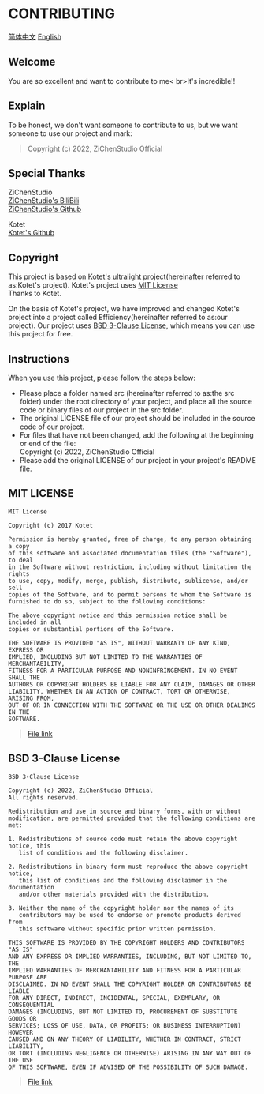 # CONTRIBUTING
[简体中文](../CONTRIBUTING.md) [English](CONTRIBUTING.en.md)
## Welcome
You are so excellent and want to contribute to me< br>It's incredible!!

## Explain
To be honest, we don't want someone to contribute to us, but we want someone to use our project and mark:
> Copyright (c) 2022, ZiChenStudio Official

## Special Thanks
ZiChenStudio<br>
[ZiChenStudio's BiliBili](https://space.bilibili.com/1740643474)<br>
[ZiChenStudio's Github](https://github.com/ZiChenStudio/)<br>

Kotet<br>
[Kotet's Github](https://github.com/kotet)<br>

## Copyright
This project is based on [Kotet's ultralight project](https://github.com/kotet/ultralight)(hereinafter referred to as:Kotet's project). Kotet's project uses [MIT License](#mit-license)<br>Thanks to Kotet.

On the basis of Kotet's project, we have improved and changed Kotet's project into a project called Efficiency(hereinafter referred to as:our project). Our project uses [BSD 3-Clause License](#bsd-3-clause-license), which means you can use this project for free.

## Instructions
When you use this project, please follow the steps below:
  - Please place a folder named src (hereinafter referred to as:the src folder) under the root directory of your project, and place all the source code or binary files of our project in the src folder.
  - The original LICENSE file of our project should be included in the source code of our project.
  - For files that have not been changed, add the following at the beginning or end of the file:<br>Copyright (c) 2022, ZiChenStudio Official
  - Please add the original LICENSE of our project in your project's README file.

## MIT LICENSE
```
MIT License

Copyright (c) 2017 Kotet

Permission is hereby granted, free of charge, to any person obtaining a copy
of this software and associated documentation files (the "Software"), to deal
in the Software without restriction, including without limitation the rights
to use, copy, modify, merge, publish, distribute, sublicense, and/or sell
copies of the Software, and to permit persons to whom the Software is
furnished to do so, subject to the following conditions:

The above copyright notice and this permission notice shall be included in all
copies or substantial portions of the Software.

THE SOFTWARE IS PROVIDED "AS IS", WITHOUT WARRANTY OF ANY KIND, EXPRESS OR
IMPLIED, INCLUDING BUT NOT LIMITED TO THE WARRANTIES OF MERCHANTABILITY,
FITNESS FOR A PARTICULAR PURPOSE AND NONINFRINGEMENT. IN NO EVENT SHALL THE
AUTHORS OR COPYRIGHT HOLDERS BE LIABLE FOR ANY CLAIM, DAMAGES OR OTHER
LIABILITY, WHETHER IN AN ACTION OF CONTRACT, TORT OR OTHERWISE, ARISING FROM,
OUT OF OR IN CONNECTION WITH THE SOFTWARE OR THE USE OR OTHER DEALINGS IN THE
SOFTWARE.
```
> [File link](/kotet/LICENSE)
## BSD 3-Clause License
```
BSD 3-Clause License

Copyright (c) 2022, ZiChenStudio Official
All rights reserved.

Redistribution and use in source and binary forms, with or without
modification, are permitted provided that the following conditions are met:

1. Redistributions of source code must retain the above copyright notice, this
   list of conditions and the following disclaimer.

2. Redistributions in binary form must reproduce the above copyright notice,
   this list of conditions and the following disclaimer in the documentation
   and/or other materials provided with the distribution.

3. Neither the name of the copyright holder nor the names of its
   contributors may be used to endorse or promote products derived from
   this software without specific prior written permission.

THIS SOFTWARE IS PROVIDED BY THE COPYRIGHT HOLDERS AND CONTRIBUTORS "AS IS"
AND ANY EXPRESS OR IMPLIED WARRANTIES, INCLUDING, BUT NOT LIMITED TO, THE
IMPLIED WARRANTIES OF MERCHANTABILITY AND FITNESS FOR A PARTICULAR PURPOSE ARE
DISCLAIMED. IN NO EVENT SHALL THE COPYRIGHT HOLDER OR CONTRIBUTORS BE LIABLE
FOR ANY DIRECT, INDIRECT, INCIDENTAL, SPECIAL, EXEMPLARY, OR CONSEQUENTIAL
DAMAGES (INCLUDING, BUT NOT LIMITED TO, PROCUREMENT OF SUBSTITUTE GOODS OR
SERVICES; LOSS OF USE, DATA, OR PROFITS; OR BUSINESS INTERRUPTION) HOWEVER
CAUSED AND ON ANY THEORY OF LIABILITY, WHETHER IN CONTRACT, STRICT LIABILITY,
OR TORT (INCLUDING NEGLIGENCE OR OTHERWISE) ARISING IN ANY WAY OUT OF THE USE
OF THIS SOFTWARE, EVEN IF ADVISED OF THE POSSIBILITY OF SUCH DAMAGE.

```
> [File link](/LICENSE)
